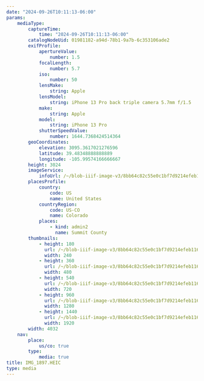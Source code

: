 ```yaml
---
date: "2024-09-26T10:11:13-06:00"
params:
    mediaType:
        captureTime:
            time: "2024-09-26T10:11:13-06:00"
        catalogNodeUid: 01981182-a94d-78b1-9a7b-6c353106ade2
        exifProfile:
            apertureValue:
                number: 1.5
            focalLength:
                number: 5.7
            iso:
                number: 50
            lensMake:
                string: Apple
            lensModel:
                string: iPhone 13 Pro back triple camera 5.7mm f/1.5
            make:
                string: Apple
            model:
                string: iPhone 13 Pro
            shutterSpeedValue:
                number: 1644.7368424514364
        geoCoordinates:
            elevation: 3095.3617021276596
            latitude: 39.48348888888889
            longitude: -105.99574166666667
        height: 3024
        imageService:
            infoUrl: /~/blob-iiif-image-v3/8bb64c82c55e0c1bf7d9214efeb116cee41103228ce075af5341cb4a98a5d16e/info.json
        placesProfile:
            country:
                code: US
                name: United States
            countryRegion:
                code: US-CO
                name: Colorado
            places:
                - kind: admin2
                  name: Summit County
        thumbnails:
            - height: 180
              url: /~/blob-iiif-image-v3/8bb64c82c55e0c1bf7d9214efeb116cee41103228ce075af5341cb4a98a5d16e/full/240%2C180/0/default.jpg
              width: 240
            - height: 360
              url: /~/blob-iiif-image-v3/8bb64c82c55e0c1bf7d9214efeb116cee41103228ce075af5341cb4a98a5d16e/full/480%2C360/0/default.jpg
              width: 480
            - height: 540
              url: /~/blob-iiif-image-v3/8bb64c82c55e0c1bf7d9214efeb116cee41103228ce075af5341cb4a98a5d16e/full/720%2C540/0/default.jpg
              width: 720
            - height: 960
              url: /~/blob-iiif-image-v3/8bb64c82c55e0c1bf7d9214efeb116cee41103228ce075af5341cb4a98a5d16e/full/1280%2C960/0/default.jpg
              width: 1280
            - height: 1440
              url: /~/blob-iiif-image-v3/8bb64c82c55e0c1bf7d9214efeb116cee41103228ce075af5341cb4a98a5d16e/full/1920%2C1440/0/default.jpg
              width: 1920
        width: 4032
    nav:
        place:
            us/co: true
        type:
            media: true
title: IMG_1897.HEIC
type: media
---
```

